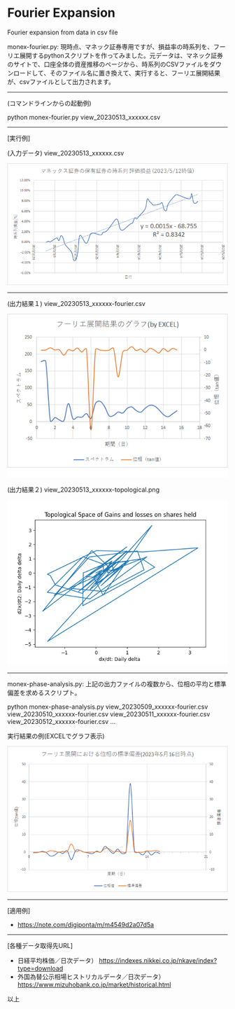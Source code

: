 # Fourier Expansion
Fourier expansion from data in csv file


monex-fourier.py: 現時点、マネック証券専用ですが、損益率の時系列を、フーリエ展開するpythonスクリプトを作ってみました。元データは、マネック証券のサイトで、口座全体の資産推移のページから、時系列のCSVファイルをダウンロードして、そのファイル名に置き換えて、実行すると、フーリエ展開結果が、csvファイルとして出力されます。

---

(コマンドラインからの起動例)

python monex-fourier.py view_20230513_xxxxxx.csv

---
[実行例]

(入力データ) view_20230513_xxxxxx.csv

![入力データ](./2023051401.png)

---

(出力結果１) view_20230513_xxxxxx-fourier.csv

![出力結果１](./2023051402.png)


(出力結果２) view_20230513_xxxxxx-topological.png

![出力結果２](./2023052202.png)

---

monex-phase-analysis.py: 上記の出力ファイルの複数から、位相の平均と標準偏差を求めるスクリプト。

python monex-phase-analysis.py view_20230509_xxxxxx-fourier.csv view_20230510_xxxxxx-fourier.csv view_20230511_xxxxxx-fourier.csv view_20230512_xxxxxx-fourier.csv ...

実行結果の例(EXCELでグラフ表示)

![出力結果](./2023051603.png)

---

[適用例]

* https://note.com/digiponta/m/m4549d2a07d5a

---
[各種データ取得先URL]

* 日経平均株価／日次データ） https://indexes.nikkei.co.jp/nkave/index?type=download
* 外国為替公示相場ヒストリカルデータ／日次データ） https://www.mizuhobank.co.jp/market/historical.html

以上

